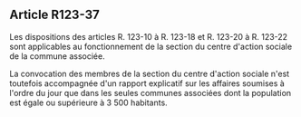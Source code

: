## Article R123-37

Les dispositions des articles R. 123-10 à R. 123-18 et R. 123-20 à R. 123-22 sont applicables au
fonctionnement de la section du centre d'action sociale de la commune associée.

La convocation des membres de la section du centre d'action sociale n'est toutefois accompagnée d'un
rapport explicatif sur les affaires soumises à l'ordre du jour que dans les seules communes associées dont la
population est égale ou supérieure à 3 500 habitants.

